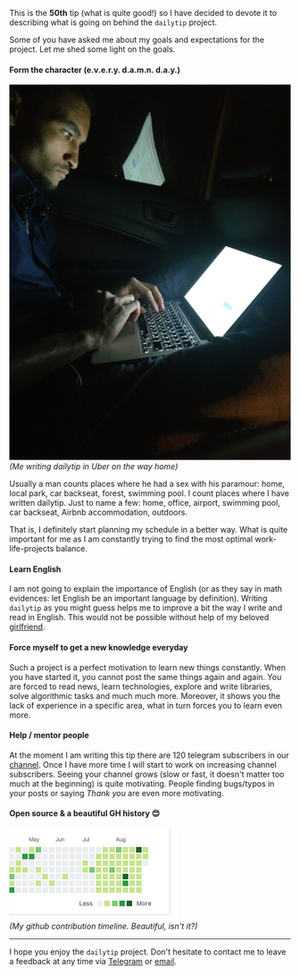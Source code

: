 This is the **50th** tip (what is quite good!) so I have decided to devote it to describing what is going on behind the `dailytip` project.

Some of you have asked me about my goals and expectations for the project. Let me shed some light on the goals.

#### Form the character (e.v.e.r.y. d.a.m.n. d.a.y.)

![Uber coding](./coding.jpg)
*(Me writing dailytip in Uber on the way home)*

Usually a man counts places where he had a sex with his paramour: home, local park, car backseat, forest, swimming pool. I count places where I have written dailytip. Just to name a few: home, office, airport, swimming pool, car backseat, Airbnb accommodation, outdoors.

That is, I definitely start planning my schedule in a better way. What is quite important for me as I am constantly trying to find the most optimal work-life-projects balance.

#### Learn English

I am not going to explain the importance of English (or as they say in math evidences: let English be an important language by definition). Writing `dailytip` as you might guess helps me to improve a bit the way I write and read in English. This would not be possible without help of my beloved [girlfriend][1].

#### Force myself to get a new knowledge everyday

Such a project is a perfect motivation to learn new things constantly. When you have started it, you cannot post the same things again and again. You are forced to read news, learn technologies, explore and write libraries, solve algorithmic tasks and much much more. Moreover, it shows you the lack of experience in a specific area, what in turn forces you to learn even more.

#### Help / mentor people

At the moment I am writing this tip there are 120 telegram subscribers in our [channel][2]. Once I have more time I will start to work on increasing channel subscribers. Seeing your channel grows (slow or fast, it doesn't matter too much at the beginning) is quite motivating. People finding bugs/typos in your posts or saying *Thank you* are even more motivating.

#### Open source & a beautiful GH history 😊

![Github history](./gh.png)  
*(My github contribution timeline. Beautiful, isn't it?)*

---

I hope you enjoy the `dailytip` project. Don't hesitate to contact me to leave a feedback at any time via [Telegram](https://t.me/jakwuh) or [email](mailto:jakwuh@gmail.com).

[1]: https://www.instagram.com/marina_amani_/
[2]: https://t.me/dailytip

